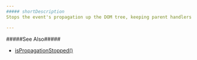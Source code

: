```yaml
---
##### shortDescription
Stops the event's propagation up the DOM tree, keeping parent handlers unnotified of the event.

---
```

#####See Also#####
- [isPropagationStopped()](/api-reference/50%20Common/Object%20Structures/dxEvent/3%20Methods/isPropagationStopped().md '/Documentation/ApiReference/Common/Object_Structures/dxEvent/Methods/#isPropagationStopped')